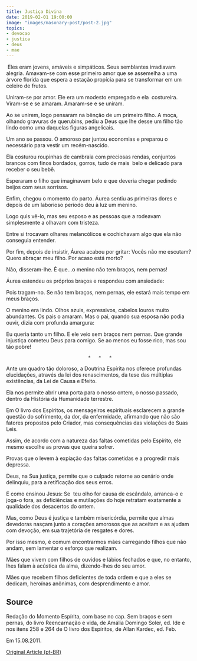 ```yaml
---
title: Justiça Divina
date: 2019-02-01 19:00:00
image: "images/masonary-post/post-2.jpg"
topics: 
- devocao
- justica
- deus
- mae
---
```


 Eles eram jovens, amáveis e simpáticos. Seus semblantes irradiavam alegria.
Amavam-se com esse primeiro amor que se assemelha a uma árvore florida que
espera a estação propícia para se transformar em um celeiro de frutos.

Uniram-se por amor. Ele era um modesto empregado e ela  costureira. Viram-se e
se amaram. Amaram-se e se uniram.

Ao se unirem, logo pensaram na bênção de um primeiro filho. A moça, olhando
gravuras de querubins, pediu a Deus que lhe desse um filho tão lindo como uma
daquelas figuras angelicais.

Um ano se passou. O amoroso par juntou economias e preparou o necessário para
vestir um recém-nascido.

Ela costurou roupinhas de cambraia com preciosas rendas, conjuntos brancos com
finos bordados, gorros, tudo de mais  belo e delicado para receber o seu bebê.

Esperaram o filho que imaginavam belo e que deveria chegar pedindo beijos com
seus sorrisos.

Enfim, chegou o momento do parto. Áurea sentiu as primeiras dores e depois de
um laborioso período deu à luz um menino.

Logo quis vê-lo, mas seu esposo e as pessoas que a rodeavam simplesmente a
olhavam com tristeza.

Entre si trocavam olhares melancólicos e cochichavam algo que ela não conseguia
entender.

Por fim, depois de insistir, Áurea acabou por gritar: Vocês não me escutam?
Quero abraçar meu filho. Por acaso está morto?

Não, disseram-lhe. É que...o menino não tem braços, nem pernas!

Áurea estendeu os próprios braços e respondeu com ansiedade:

Pois tragam-no. Se não tem braços, nem pernas, ele estará mais tempo em meus
braços.

O menino era lindo. Olhos azuis, expressivos, cabelos louros muito abundantes.
Os pais o amaram. Mas o pai, quando sua esposa não podia ouvir, dizia com
profunda amargura:

Eu queria tanto um filho. E ele veio sem braços nem pernas. Que grande
injustiça cometeu Deus para comigo. Se ao menos eu fosse rico, mas sou tão
pobre!

                                   *   *   *

Ante um quadro tão doloroso, a Doutrina Espírita nos oferece profundas
elucidações, através da lei dos renascimentos, da tese das múltiplas
existências, da Lei de Causa e Efeito.

Ela nos permite abrir uma porta para o nosso ontem, o nosso passado, dentro da
História da Humanidade terrestre.

Em O livro dos Espíritos, os mensageiros espirituais esclarecem a grande
questão do sofrimento, da dor, da enfermidade, afirmando que não são fatores
propostos pelo Criador, mas consequências das violações de Suas Leis.

Assim, de acordo com a natureza das faltas cometidas pelo Espírito, ele mesmo
escolhe as provas que queira sofrer.

Provas que o levem à expiação das faltas cometidas e a progredir mais depressa.

Deus, na Sua justiça, permite que o culpado retorne ao cenário onde delinquiu,
para a retificação dos seus erros.

E como ensinou Jesus: Se  teu olho for causa de escândalo, arranca-o e joga-o
fora, as deficiências e mutilações do hoje retratam exatamente a qualidade dos
desacertos do ontem.

Mas, como Deus é justiça e também misericórdia, permite que almas devedoras
nasçam junto a corações amorosos que as aceitam e as ajudam com devoção, em sua
trajetória de resgates e dores.

Por isso mesmo, é comum encontrarmos mães carregando filhos que não andam, sem
lamentar o esforço que realizam.

Mães que vivem com filhos de ouvidos e lábios fechados e que, no entanto, lhes
falam à acústica da alma, dizendo-lhes do seu amor.

Mães que recebem filhos deficientes de toda ordem e que a eles se dedicam,
heroínas anônimas, com desprendimento e amor.

## Source
Redação do Momento Espírita, com base no cap. Sem braços e sem pernas, do livro
Reencarnação e vida, de Amália Domingo Soler, ed. Ide e nos itens 258 e 264 de 
O livro dos Espíritos, de Allan Kardec, ed. Feb.

Em 15.08.2011.


[Original Article (pt-BR)](http://momento.com.br/pt/ler_texto.php?id=1656)
